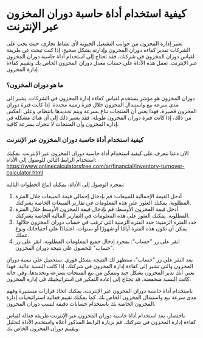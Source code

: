 كيفية استخدام أداة حاسبة دوران المخزون عبر الإنترنت
===================================================

تعتبر إدارة المخزون من جوانب التشغيل الحيوية لأي نشاط تجاري، حيث يجب على الشركات تقدير كفاءة دوران المخزون وإدارته بشكل صحيح. إذا كنت تبحث عن طريقة لقياس دوران المخزون في شركتك، فقد تحتاج إلى استخدام أداة حاسبة دوران المخزون عبر الإنترنت. تعمل هذه الأداة على حساب معدل دوران المخزون الخاص بك وتقييم كفاءة إدارة المخزون.

### ما هو دوران المخزون؟

دوران المخزون هو مؤشر يستخدم لقياس كفاءة إدارة المخزون في الشركات. يشير إلى مدى سرعة بيع واستبدال المخزون خلال فترة زمنية محددة. إذا كانت فترة دوران المخزون قصيرة، فهذا يعني أن المنتجات تباع بسرعة ويتم تجديدها بانتظام. وعلى العكس من ذلك، إذا كانت فترة دوران المخزون طويلة، فقد يشير ذلك إلى أن هناك مشكلة في إدارة المخزون وأن المنتجات لا تتحرك بسرعة كافية.

### كيفية استخدام أداة حاسبة دوران المخزون عبر الإنترنت

الآن دعنا نتعرف على كيفية استخدام أداة حاسبة دوران المخزون عبر الإنترنت. يمكنك استخدام الرابط التالي للوصول إلى الأداة: <https://www.onlinecalculatorsfree.com/ar/financial/inventory-turnover-calculator.html>

بمجرد الوصول إلى الأداة، يمكنك اتباع الخطوات التالية:

1. أدخل القيمة الإجمالية للمبيعات: قم بإدخال إجمالي قيمة المبيعات خلال الفترة المطلوبة. يمكنك العثور على هذه المعلومات في تقارير المبيعات الخاصة بشركتك.
2. أدخل قيمة المخزون الأوسط: قم بإدخال قيمة المخزون الأوسط خلال الفترة المطلوبة. يمكنك العثور على هذه المعلومات في التقارير المالية الخاصة بشركتك.
3. حدد الفترة الزمنية: حدد الفترة الزمنية التي ترغب في حساب دوران المخزون خلالها. يمكن أن تكون هذه الفترة أيامًا أو شهورًا أو سنوات، اعتمادًا على احتياجاتك ونوع عملك.
4. انقر على زر "حساب": بمجرد إدخال جميع المعلومات المطلوبة، انقر على زر "حساب" للحصول على نتيجة دوران المخزون.

بعد النقر على زر "حساب"، ستظهر لك النتيجة بشكل فوري. ستحصل على نسبة دوران المخزون والتي تشير إلى كفاءة إدارة المخزون في شركتك. إذا كانت النسبة عالية، فهذا يعني أنك تدير المخزون بشكل جيد وتتمكن من بيع المنتجات بسرعة وتجديدها. وفي حالة كانت النسبة منخفضة، قد تحتاج إلى إعادة التفكير في استراتيجيتك في إدارة المخزون.

باستخدام أداة حاسبة دوران المخزون عبر الإنترنت، يمكنك اتخاذ قرارات مستنيرة وفهم مدى سرعة بيع واستبدال المخزون الخاص بك. كما يمكنك تقييم فعالية استراتيجيات إدارة المخزون الخاصة بك باستخدام حسابات دقيقة لنسب دوران المخزون.

باختصار، يعد استخدام أداة حاسبة دوران المخزون عبر الإنترنت طريقة فعالة لقياس كفاءة إدارة المخزون في شركتك. قم بزيارة الرابط المذكور أعلاه واستخدم الأداة لتحليل وتقييم دوران المخزون الخاص بك.